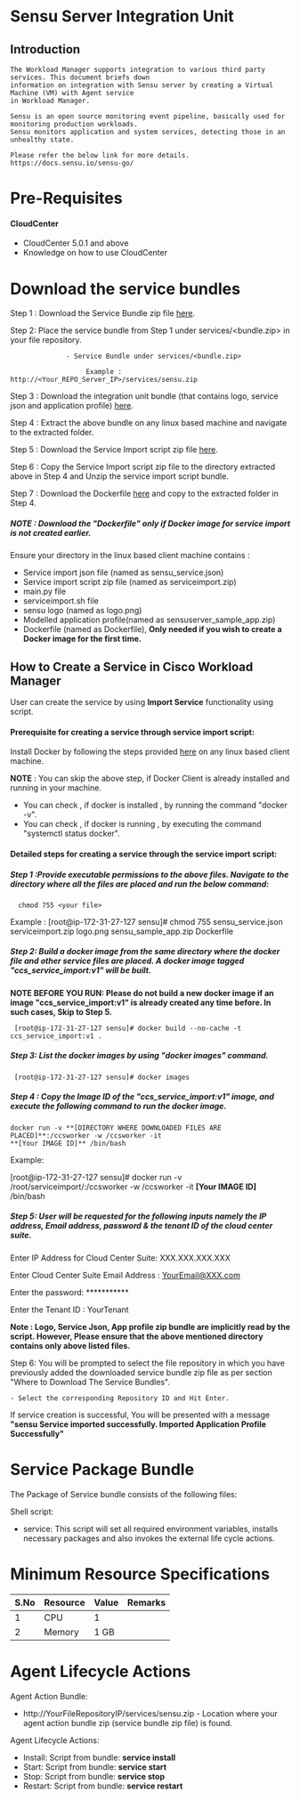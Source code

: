 # Sensu Server Integration Unit
## Introduction
    The Workload Manager supports integration to various third party services. This document briefs down 
    information on integration with Sensu server by creating a Virtual Machine (VM) with Agent service 
    in Workload Manager.
    
    Sensu is an open source monitoring event pipeline, basically used for monitoring production workloads. 
    Sensu monitors application and system services, detecting those in an unhealthy state.    
    
    Please refer the below link for more details.
    https://docs.sensu.io/sensu-go/
# Pre-Requisites
#### CloudCenter
- CloudCenter 5.0.1 and above
- Knowledge on how to use CloudCenter

# Download the service bundles
   Step 1 : Download the Service Bundle zip file [here](https://github.com/datacenter/cloudcentersuite/raw/master/Content/Monitoring/Sensu/WorkloadManager/ServiceBundle/sensu.zip). 
   
   Step 2: Place the service bundle from Step 1 under services/<bundle.zip> in your file repository.
   
                  - Service Bundle under services/<bundle.zip>

                       Example : http://<Your_REPO_Server_IP>/services/sensu.zip 
   
   Step 3 : Download the integration unit bundle (that contains logo, service json and application profile) [here](https://github.com/datacenter/cloudcentersuite/raw/master/Content/Monitoring/Sensu/WorkloadManager/sensu_iu.zip?raw=true).
   
   Step 4 : Extract the above bundle on any linux based machine and navigate to the extracted folder.
   
   Step 5 : Download the Service Import script zip file [here](https://github.com/datacenter/cloudcentersuite/raw/master/Content/Scripts/serviceimport.zip).
   
   Step 6 : Copy the Service Import script zip file to the directory extracted above in Step 4 and Unzip the service import script bundle.
   
   Step 7 : Download the Dockerfile [here](https://github.com/datacenter/cloudcentersuite/raw/master/Content/dockerimages/Dockerfile) and copy to the extracted folder in Step 4.
   
   ##### NOTE : Download the "Dockerfile" only if Docker image for service import is not created earlier.
   
   Ensure your directory in the linux based client machine contains :
 - Service import json file (named as sensu_service.json)
 - Service import script zip file (named as serviceimport.zip)
 - main.py file
 - serviceimport.sh file
 - sensu logo (named as logo.png)
 - Modelled application profile(named as sensuserver_sample_app.zip)
 - Dockerfile (named as Dockerfile), **Only needed if you wish to create a Docker image for the first time.**

## How to Create a Service in Cisco Workload Manager
User can create the service by using **Import Service** functionality using script.

#### Prerequisite for creating a service through service import script:

Install Docker by following the steps provided [here](https://github.com/datacenter/cloudcentersuite/raw/master/Content/dockerimages/Steps%20for%20Installation%20of%20Docker%20CE%20on%20CentOS7_V2.docx) on any linux based client machine.

**NOTE** : You can skip the above step, if Docker Client is already installed and running in your machine. 
- You can check , if docker is installed , by running the command "docker -v".
- You can check , if docker is running , by executing the command "systemctl status docker".
  
#### Detailed steps for creating a service through the service import script:

##### Step 1 :Provide executable permissions to the above files. Navigate to the directory where all the files are placed and run the below command:
   
      chmod 755 <your file>

Example : 
    [root@ip-172-31-27-127 sensu]# chmod 755 sensu_service.json serviceimport.zip logo.png sensu_sample_app.zip Dockerfile

##### Step 2: Build a docker image from the same directory where the docker file and other service files are placed. A docker image tagged "ccs_service_import:v1" will be built.

**NOTE BEFORE YOU RUN: Please do not build a new docker image if an image "ccs_service_import:v1" is already created any time before. In such cases, Skip to Step 5.**

     [root@ip-172-31-27-127 sensu]# docker build --no-cache -t ccs_service_import:v1 .

##### Step 3: List the docker images by using "docker images" command.

     [root@ip-172-31-27-127 sensu]# docker images

##### Step 4 : Copy the Image ID of the "ccs_service_import:v1" image, and execute the following command to run the docker image.

    docker run -v **[DIRECTORY WHERE DOWNLOADED FILES ARE PLACED]**:/ccsworker -w /ccsworker -it 
    **[Your IMAGE ID]** /bin/bash

Example:  

[root@ip-172-31-27-127 sensu]# docker run -v /root/serviceimport/:/ccsworker -w /ccsworker -it **[Your IMAGE ID]** /bin/bash

##### Step 5: User will be requested for the following inputs namely the IP address, Email address, password & the tenant ID of the cloud center suite.
Enter IP Address for Cloud Center Suite: XXX.XXX.XXX.XXX

Enter Cloud Center Suite Email Address : YourEmail@XXX.com

Enter the password: ***********

Enter the Tenant ID  : YourTenant

**Note : Logo, Service Json, App profile zip bundle are implicitly read by the script. However, Please ensure that the above mentioned directory contains only above listed files.**

Step 6: You will be prompted to select the file repository in which you have previously added the downloaded service bundle zip file as per section "Where to Download The Service Bundles". 

    - Select the corresponding Repository ID and Hit Enter.

If service creation is successful, You will be presented with a message **"sensu Service imported successfully. Imported Application Profile Successfully"**

# Service Package Bundle

The Package of Service bundle consists of the following files:

Shell script:
 - service: This script will set all required environment variables, installs necessary packages and also invokes the external life cycle actions.
 
# Minimum Resource Specifications

     
S.No    | Resource    |  Value   | Remarks
----    | ----------  | ---------| ------- 
 1      |  CPU        | 1        |        
 2      |  Memory     | 1 GB     |        
 
 
# Agent Lifecycle Actions 
Agent Action Bundle:  
 - http://YourFileRepositoryIP/services/sensu.zip - Location where your agent action bundle zip (service bundle zip file) is found.

Agent Lifecycle Actions:
 - Install: Script from bundle: **service install**
 - Start: Script from bundle: **service start**
 - Stop: Script from bundle: **service stop**
 - Restart: Script from bundle: **service restart**

